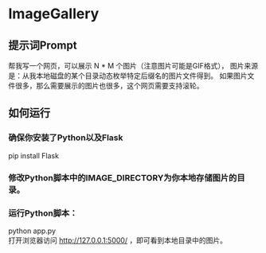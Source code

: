 # ImageGallery

## 提示词Prompt
帮我写一个网页，可以展示 N * M 个图片（注意图片可能是GIF格式），
图片来源是：从我本地磁盘的某个目录动态枚举特定后缀名的图片文件得到。
如果图片文件很多，那么需要展示的图片也很多，这个网页需要支持滚轮。


## 如何运行
### 确保你安装了Python以及Flask
pip install Flask

### 修改Python脚本中的IMAGE_DIRECTORY为你本地存储图片的目录。

### 运行Python脚本：
python app.py<br>
打开浏览器访问 http://127.0.0.1:5000/ ，即可看到本地目录中的图片。


